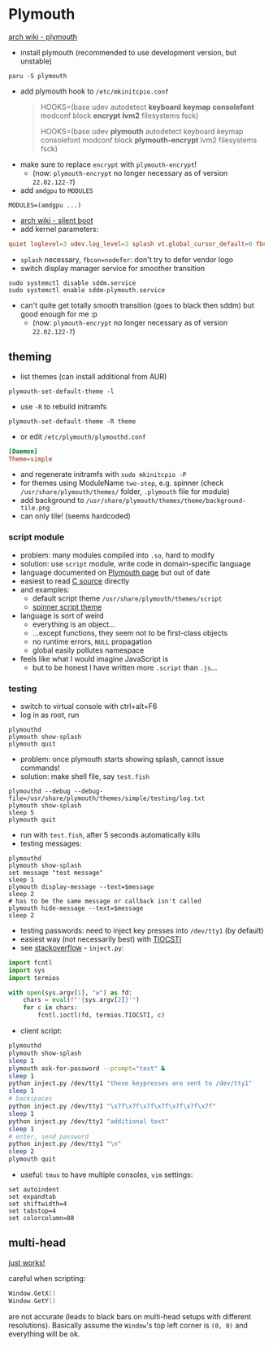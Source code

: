# Plymouth

[arch wiki - plymouth](https://wiki.archlinux.org/title/Plymouth)

- install plymouth (recommended to use development version, but unstable)

```shell
paru -S plymouth
```

- add plymouth hook to `/etc/mkinitcpio.conf`
  > HOOKS=(base udev autodetect **keyboard** **keymap** **consolefont** modconf block **encrypt** **lvm2** filesystems fsck)
  >
  > HOOKS=(base udev **plymouth** autodetect keyboard keymap consolefont modconf block **plymouth-encrypt** lvm2 filesystems fsck)
- make sure to replace `encrypt` with `plymouth-encrypt`!
  - (now: `plymouth-encrypt` no longer necessary as of version `22.02.122-7`)
- add `amdgpu` to `MODULES`

```
MODULES=(amdgpu ...)
```

- [arch wiki - silent boot](https://wiki.archlinux.org/title/Silent_boot)
- add kernel parameters:

```conf
quiet loglevel=3 udev.log_level=3 splash vt.global_cursor_default=0 fbcon=nodefer
```

- `splash` necessary, `fbcon=nodefer`: don't try to defer vendor logo
- switch display manager service for smoother transition

```shell
sudo systemctl disable sddm.service
sudo systemctl enable sddm-plymouth.service
```

- can't quite get totally smooth transition (goes
  to black then sddm) but good enough for me :p
  - (now: `plymouth-encrypt` no longer necessary as of version `22.02.122-7`)

## theming

- list themes (can install additional from AUR)

```shell
plymouth-set-default-theme -l
```

- use `-R` to rebuild initramfs

```
plymouth-set-default-theme -R theme
```

- or edit `/etc/plymouth/plymouthd.conf`

```conf
[Daemon]
Theme=simple
```

- and regenerate initramfs with `sudo mkinitcpio -P`
- for themes using ModuleName `two-step`, e.g. spinner (check
  `/usr/share/plymouth/themes/` folder, `.plymouth` file for module)
- add background to `/usr/share/plymouth/themes/theme/background-tile.png`
- can only tile! (seems hardcoded)

### script module

- problem: many modules compiled into `.so`, hard to modify
- solution: use `script` module, write code in domain-specific language
- language documented on [Plymouth page](https://www.freedesktop.org/wiki/Software/Plymouth/Scripts/) but out of date
- easiest to read [C source](https://gitlab.freedesktop.org/plymouth/plymouth/-/tree/main/src/plugins/splash/script) directly
- and examples:
  - default script theme `/usr/share/plymouth/themes/script`
  - [spinner script theme](https://github.com/f1rstlady/plymouth-theme-logo-spinner)
- language is sort of weird
  - everything is an object...
  - ...except functions, they seem not to be first-class objects
  - no runtime errors, `NULL` propagation
  - global easily pollutes namespace
- feels like what I would imagine JavaScript is
  - but to be honest I have written more `.script` than `.js`...

### testing

- switch to virtual console with ctrl+alt+F6
- log in as root, run

```shell
plymouthd
plymouth show-splash
plymouth quit
```

- problem: once plymouth starts showing splash, cannot issue commands!
- solution: make shell file, say `test.fish`

```fish
plymouthd --debug --debug-file=/usr/share/plymouth/themes/simple/testing/log.txt
plymouth show-splash
sleep 5
plymouth quit
```

- run with `test.fish`, after 5 seconds automatically kills
- testing messages:

```fish
plymouthd
plymouth show-splash
set message "test message"
sleep 1
plymouth display-message --text=$message
sleep 2
# has to be the same message or callback isn't called
plymouth hide-message --text=$message
sleep 2
```

- testing passwords: need to inject key presses into `/dev/tty1` (by default)
- easiest way (not necessarily best) with [TIOCSTI](https://en.wikipedia.org/wiki/Ioctl)
- see [stackoverflow](https://stackoverflow.com/questions/29614264/unable-to-fake-terminal-input-with-termios-tiocsti/29615101#29615101) - `inject.py`:

```python
import fcntl
import sys
import termios

with open(sys.argv[1], "w") as fd:
    chars = eval(f"'{sys.argv[2]}'")
    for c in chars:
        fcntl.ioctl(fd, termios.TIOCSTI, c)
```

- client script:

```bash
plymouthd
plymouth show-splash
sleep 1
plymouth ask-for-password --prompt="test" &
sleep 1
python inject.py /dev/tty1 "these keypresses are sent to /dev/tty1"
sleep 1
# backspaces
python inject.py /dev/tty1 "\x7f\x7f\x7f\x7f\x7f\x7f\x7f"
sleep 1
python inject.py /dev/tty1 "additional text"
sleep 1
# enter, send password
python inject.py /dev/tty1 "\n"
sleep 2
plymouth quit
```

- useful: `tmux` to have multiple consoles, `vim` settings:

```vim
set autoindent
set expandtab
set shiftwidth=4
set tabstop=4
set colorcolumn=80
```

## multi-head

[just works!](https://blogs.gnome.org/halfline/2009/09/29/plymouth-multi-head-support/)

careful when scripting:

```c
Window.GetX()
Window.GetY()
```

are not accurate (leads to black bars on multi-head setups
with different resolutions). Basically assume the `Window`'s
top left corner is `(0, 0)` and everything will be ok.
